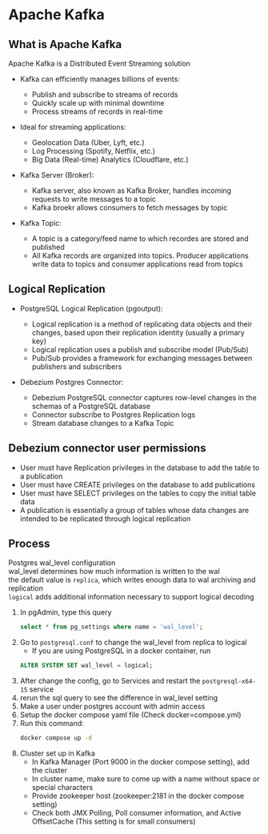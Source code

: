 # Apache Kafka

## What is Apache Kafka
Apache Kafka is a Distributed Event Streaming solution  

* Kafka can efficiently manages billions of events:
    - Publish and subscribe to streams of records
    - Quickly scale up with minimal downtime
    - Process streams of records in real-time  

* Ideal for streaming applications:
    - Geolocation Data (Uber, Lyft, etc.)
    - Log Processing (Spotify, Netflix, etc.)
    - Big Data (Real-time) Analytics (Cloudflare, etc.)  

* Kafka Server (Broker):
    - Kafka server, also known as Kafka Broker, handles incoming requests to write messages to a topic
    - Kafka broekr allows consumers to fetch messages by topic  

* Kafka Topic:
    - A topic is a category/feed name to which recordes are stored and published
    - All Kafka records are organized into topics. Producer applications write data to topics and consumer applications read from topics

## Logical Replication 
* PostgreSQL Logical Replication (pgoutput):
    - Logical replication is a method of replicating data objects and their changes, based upon their replication identity (usually a primary key)
    - Logical replication uses a publish and subscribe model (Pub/Sub)
    - Pub/Sub provides a framework for exchanging messages between publishers and subscribers

* Debezium Postgres Connector:
    - Debezium PostgreSQL connector captures row-level changes in the schemas of a PostgreSQL database
    - Connector subscribe to Postgres Replication logs
    - Stream database changes to a Kafka Topic

## Debezium connector user permissions
- User must have Replication privileges in the database to add the table to a publication
- User must have CREATE privileges on the database to add publications
- User must have SELECT privileges on the tables to copy the initial table data
- A publication is essentially a group of tables whose data changes are intended to be replicated through logical replication

## Process
Postgres wal_level configuration  
wal_level determines how much information is written to the wal  
the default value is `replica`, which writes enough data to wal archiving and replication  
`logical` adds additional information necessary to support logical decoding  
1. In pgAdmin, type this query
    ```sql
    select * from pg_settings where name = 'wal_level';
    ```
2. Go to `postgresql.conf` to change the wal_level from replica to logical
    * If you are using PostgreSQL in a docker container, run
    ```sql
    ALTER SYSTEM SET wal_level = logical;
    ```
3. After change the config, go to Services and restart the `postgresql-x64-15` service
4. rerun the sql query to see the difference in wal_level setting
5. Make a user under postgres account with admin access
6. Setup the docker compose yaml file (Check docker=compose.yml)
7. Run this command:
   ```bash
   docker compose up -d
   ```
8. Cluster set up in Kafka
    - In Kafka Manager (Port 9000 in the docker compose setting), add the cluster
    - In cluster name, make sure to come up with a name without space or special characters
    - Provide zookeeper host (zookeeper:2181 in the docker compose setting)
    - Check both JMX Polling, Poll consumer information, and Active OffsetCache (This setting is for small consumers)
